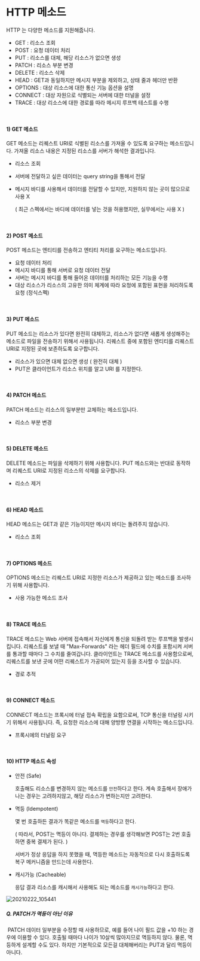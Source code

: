 # HTTP 메소드

HTTP 는 다양한 메소드를 지원해줍니다.

- GET : 리소스 조회
- POST : 요청 데이터 처리
- PUT : 리소스를 대체, 해당 리소스가 없으면 생성
- PATCH : 리소스 부분 변경
- DELETE : 리소스 삭제
- HEAD : GET과 동일하지만 메시지 부분을 제외하고, 상태 줄과 헤더만 반환
- OPTIONS : 대상 리소스에 대한 통신 기능 옵션을 설명
- CONNECT : 대상 자원으로 식별되는 서버에 대한 터널을 설정
- TRACE : 대상 리소스에 대한 경로를 따라 메시지 루프백 테스트를 수행

<br>

#### 1) GET 메소드

GET 메소드는 리퀘스트 URI로 식별된 리소스를 가져올 수 있도록 요구하는 메소드입니다. 가져올 리소스 내용은 지정된 리소스를 서버가 해석한 결과입니다.

- 리소스 조회

- 서버에 전달하고 싶은 데이터는 query string을 통해서 전달

- 메시지 바디를 사용해서 데이터를 전달할 수 있지만, 지원하지 않는 곳이 많으므로 사용 X

  ( 최근 스펙에서는 바디에 데이터를 넣는 것을 허용했지만, 실무에서는 사용 X )

<br>

#### 2) POST 메소드

POST 메소드는 엔티티를 전송하고 엔티티 처리를 요구하는 메소드입니다. 

- 요청 데이터 처리
- 메시지 바디를 통해 서버로 요청 데이터 전달
- 서버는 메시지 바디를 통해 들어온 데이터를 처리하는 모든 기능을 수행
- 대상 리소스가 리소스의 고유한 의미 체계에 따라 요청에 포함된 표현을 처리하도록 요청 (정식스펙) 

<br>

#### 3) PUT 메소드

PUT 메소드는 리소스가 있다면 완전히 대체하고, 리소스가 없다면 새롭게 생성해주는 메소드로 파일을 전송하기 위해서 사용됩니다. 리퀘스트 중에 포함된 엔티티를 리퀘스트 URI로 지정된 곳에 보존하도록 요구합니다.

- 리소스가 있으면 대체 없으면 생성 ( 완전히 대체 )
- PUT은 클라이언트가 리소스 위치를 알고 URI 를 지정한다.

<br>

#### 4) PATCH 메소드

PATCH 메소드는 리소스의 일부분만 교체하는 메소드입니다.

- 리소스 부분 변경

<br>

#### 5) DELETE 메소드

DELETE 메소드는 파일을 삭제하기 위해 사용합니다. PUT 메소드와는 반대로 동작하며 리퀘스트 URI로 지정된 리소스의 삭제를 요구합니다.

- 리소스 제거

<br>

#### 6) HEAD 메소드

HEAD 메소드는 GET과 같은 기능이지만 메시지 바디는 돌려주지 않습니다.

- 리소스 조회

<br>

#### 7) OPTIONS 메소드

OPTIONS 메소드는 리퀘스트 URI로 지정한 리소스가 제공하고 있는 메소드를 조사하기 위해 사용합니다.

- 사용 가능한 메소드 조사

<br>

#### 8) TRACE 메소드

TRACE 메소드는 Web 서버에 접속해서 자신에게 통신을 되돌려 받는 루프백을 발생시킵니다.  리퀘스트를 보낼 때 "Max-Forwards" 라는 헤더 필드에 수치를 포함시켜 서버를 통과할 때마다 그 수치를 줄여갑니다. 클라이언트는 TRACE 메소드를 사용함으로써, 리퀘스트를 보낸 곳에 어떤 리퀘스트가 가공되어 있는지 등을 조사할 수 있습니다.

- 경로 추적

<br>

#### 9) CONNECT 메소드

CONNECT 메소드는 프록시에 터널 접속 확립을 요함으로써, TCP 통신을 터널링 시키기 위해서 사용됩니다. 즉, 요청한 리소스에 대해 양방향 연결을 시작하는 메소드입니다.

- 프록시에의 터널링 요구

<br>

#### 10) HTTP 메소드 속성

- 안전 (Safe)

  호출해도 리소스를 변경하지 않는 메소드를 `안전`하다고 한다. 계속 호출해서 장애가 나는 경우는 고려하지않고, 해당 리소스가 변하는지만 고려한다.

- 멱등 (Idempotent)

  몇 번 호출하든 결과가 똑같은 메소드를 `멱등`하다고 한다.

  ( 따라서, POST는 멱등이 아니다. 결제하는 경우를 생각해보면 POST는 2번 호출하면 중복 결제가 된다. )

  서버가 정상 응답을 하지 못했을 때, 멱등한 메소드는 자동적으로 다시 호출하도록 복구 메커니즘을 만드는데 사용한다. 

- 캐시가능 (Cacheable)

  응답 결과 리소스를 캐시해서 사용해도 되는 메소드를 `캐시가능`하다고 한다.

![20210222_105441](https://user-images.githubusercontent.com/59816811/108647602-6d580e00-74fc-11eb-9de9-08b6b2428d27.png)

##### Q. PATCH가 멱등이 아닌 이유

​	PATCH 데이터 일부분을 수정할 때 사용하므로, 예를 들어 나이 필드 값을 +10 하는 경우에 이용할 수 있다. 호출될 때마다 나이가 10살씩 많아지므로 멱등하지 않다. 물론, 멱등하게 설계할 수도 있다. 하지만 기본적으로 모든걸 대체해버리는 PUT과 달리 멱등이 아니다.
